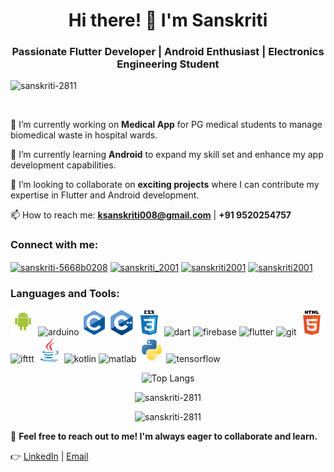 <h1 align="center">Hi there! 👋 I'm Sanskriti</h1>
<h3 align="center">Passionate Flutter Developer | Android Enthusiast | Electronics Engineering Student</h3>

<p align="left"> <img src="https://komarev.com/ghpvc/?username=sanskriti-2811&label=Profile%20views&color=0e75b6&style=flat" alt="sanskriti-2811" /> </p>

<p align="left"> 
  <a href="https://twitter.com/" target="blank"><img src="https://img.shields.io/twitter/follow/?logo=twitter&style=for-the-badge" alt="" /></a>
  <a href="https://github.com/sanskriti-2811?tab=followers" target="blank"><img src="https://img.shields.io/github/followers/sanskriti-2811?label=Follow%20Me&style=social" alt="" /></a> 
</p>

🔭 I’m currently working on **Medical App** for PG medical students to manage biomedical waste in hospital wards.

🌱 I’m currently learning **Android** to expand my skill set and enhance my app development capabilities.

👯 I’m looking to collaborate on **exciting projects** where I can contribute my expertise in Flutter and Android development.

📫 How to reach me: **ksanskriti008@gmail.com** | **+91 9520254757**

<h3 align="left">Connect with me:</h3>
<p align="left">
  <a href="https://www.linkedin.com/in/sanskriti-5668b0208/" target="blank"><img align="center" src="https://raw.githubusercontent.com/rahuldkjain/github-profile-readme-generator/master/src/images/icons/Social/linked-in-alt.svg" alt="sanskriti-5668b0208" height="30" width="40" /></a>
  <a href="https://www.codechef.com/users/sanskriti_2001" target="blank"><img align="center" src="https://cdn.jsdelivr.net/npm/simple-icons@3.1.0/icons/codechef.svg" alt="sanskriti_2001" height="30" width="40" /></a>
  <a href="https://www.hackerrank.com/sanskriti2001/" target="blank"><img align="center" src="https://raw.githubusercontent.com/rahuldkjain/github-profile-readme-generator/master/src/images/icons/Social/hackerrank.svg" alt="sanskriti2001" height="30" width="40" /></a>
  <a href="https://leetcode.com/sanskriti2001/" target="blank"><img align="center" src="https://raw.githubusercontent.com/rahuldkjain/github-profile-readme-generator/master/src/images/icons/Social/leet-code.svg" alt="sanskriti2001" height="30" width="40" /></a>
</p>

<h3 align="left">Languages and Tools:</h3>
<p align="left"> 
  <img src="https://raw.githubusercontent.com/devicons/devicon/master/icons/android/android-original-wordmark.svg" alt="android" width="40" height="40"/>
  <img src="https://cdn.worldvectorlogo.com/logos/arduino-1.svg" alt="arduino" width="40" height="40"/>
  <img src="https://raw.githubusercontent.com/devicons/devicon/master/icons/c/c-original.svg" alt="c" width="40" height="40"/>
  <img src="https://raw.githubusercontent.com/devicons/devicon/master/icons/cplusplus/cplusplus-original.svg" alt="cplusplus" width="40" height="40"/>
  <img src="https://raw.githubusercontent.com/devicons/devicon/master/icons/css3/css3-original-wordmark.svg" alt="css3" width="40" height="40"/>
  <img src="https://www.vectorlogo.zone/logos/dartlang/dartlang-icon.svg" alt="dart" width="40" height="40"/>
  <img src="https://www.vectorlogo.zone/logos/firebase/firebase-icon.svg" alt="firebase" width="40" height="40"/>
  <img src="https://www.vectorlogo.zone/logos/flutterio/flutterio-icon.svg" alt="flutter" width="40" height="40"/>
  <img src="https://www.vectorlogo.zone/logos/git-scm/git-scm-icon.svg" alt="git" width="40" height="40"/>
  <img src="https://raw.githubusercontent.com/devicons/devicon/master/icons/html5/html5-original-wordmark.svg" alt="html5" width="40" height="40"/>
  <img src="https://www.vectorlogo.zone/logos/ifttt/ifttt-ar21.svg" alt="ifttt" width="40" height="40"/>
  <img src="https://raw.githubusercontent.com/devicons/devicon/master/icons/java/java-original.svg" alt="java" width="40" height="40"/>
  <img src="https://www.vectorlogo.zone/logos/kotlinlang/kotlinlang-icon.svg" alt="kotlin" width="40" height="40"/>
  <img src="https://upload.wikimedia.org/wikipedia/commons/2/21/Matlab_Logo.png" alt="matlab" width="40" height="40"/>
  <img src="https://raw.githubusercontent.com/devicons/devicon/master/icons/python/python-original.svg" alt="python" width="40" height="40"/>
  <img src="https://www.vectorlogo.zone/logos/tensorflow/tensorflow-icon.svg" alt="tensorflow" width="40" height="40"/>
</p>

<p align="center">
  <img src="https://github-readme-stats.vercel.app/api/top-langs/?username=sanskriti-2811&layout=compact&hide=html" alt="Top Langs"/>
</p>

<p align="center">
  <img src="https://github-readme-stats.vercel.app/api?username=sanskriti-2811&show_icons=true&locale=en" alt="sanskriti-2811" />
</p>

<p align="center">
  <img src="https://github-readme-streak-stats.herokuapp.com/?user=sanskriti-2811" alt="sanskriti-2811" />
</p>

📝 **Feel free to reach out to me! I'm always eager to collaborate and learn.**

👉 [LinkedIn](https://www.linkedin.com/in/sanskriti-5668b0208/) | [Email](mailto:ksanskriti008@gmail.com)

